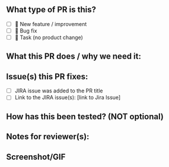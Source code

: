 ## What type of PR is this?
<!-- Delete the options that are not relevant -->
- [ ] :rocket:  New feature / improvement
- [ ] :bug: Bug fix
- [ ] :wrench: Task (no product change)

## What this PR does / why we need it:

## Issue(s) this PR fixes:
- [ ] JIRA issue was added to the PR title
- [ ] Link to the JIRA issue(s): [link to Jira Issue]

## How has this been tested? (NOT optional)
<!-- automated tests? manual testing? Include reproduction steps here if this was a bug-->

## Notes for reviewer(s):
<!-- suggestions to reviewers on how best to review your code -->

## Screenshot/GIF 
<!-- if relevant ->
